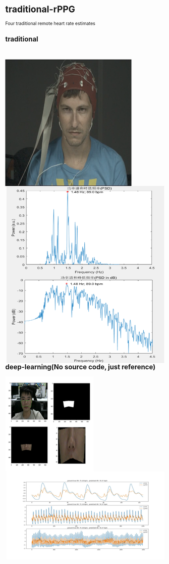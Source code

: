 # traditional-rPPG
Four traditional remote heart rate estimates

## traditional
<br></br> 
<img src=".\pic\1111.png" width="400" height="400" alt="video" align ="left"><img src=".\pic\psd.png" width="500" height="280" alt="predict" align="right"><br></br> <br></br><br></br>
<img src=".\pic\psd_dB.png" width="500" height="280" alt="predict" align="right">
</br> 
<br></br> 
<br></br> 
<br></br> 
<br></br> 
<br></br><br></br><br></br><br></br><br></br><br></br>

## deep-learning(No source code, just reference)

<img src=".\pic\ROI.png" width="280" height="300" alt="video" align ="left">
<img src=".\pic\0003_3.jpg" width="500" height="280" alt="predict"  align="right">
